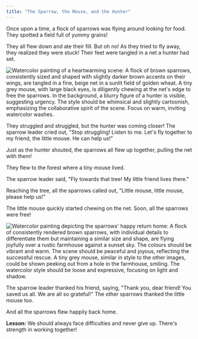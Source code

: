 ```yaml
---
title: "The Sparrow, the Mouse, and the Hunter"
---
```


Once upon a time, a flock of sparrows was flying around looking for food.  They spotted a field full of yummy grains!

They all flew down and ate their fill. But oh no! As they tried to fly away, they realized they were stuck! Their feet were tangled in a net a hunter had set.

![Watercolor painting of a heartwarming scene: A flock of brown sparrows, consistently sized and shaped with slightly darker brown accents on their wings, are tangled in a fine, beige net in a sunlit field of golden wheat.  A tiny grey mouse, with large black eyes, is diligently chewing at the net's edge to free the sparrows. In the background, a blurry figure of a hunter is visible, suggesting urgency. The style should be whimsical and slightly cartoonish, emphasizing the collaborative spirit of the scene.  Focus on warm, inviting watercolor washes.](/images/image_the-sparrow-the-mouse-and-the-hunter0.png)

They struggled and struggled, but the hunter was coming closer!  The sparrow leader cried out, "Stop struggling! Listen to me. Let's fly together to my friend, the little mouse. He can help us!"

Just as the hunter shouted, the sparrows all flew up together, pulling the net with them!

They flew to the forest where a tiny mouse lived.

The sparrow leader said, "Fly towards that tree! My little friend lives there."

Reaching the tree, all the sparrows called out, "Little mouse, little mouse, please help us!"

The little mouse quickly started chewing on the net.  Soon, all the sparrows were free!

![Watercolor painting depicting the sparrows' happy return home: A flock of consistently rendered brown sparrows, with individual details to differentiate them but maintaining a similar size and shape, are flying joyfully over a rustic farmhouse against a sunset sky.  The colours should be vibrant and warm.  The scene should be peaceful and joyous, reflecting the successful rescue.  A tiny grey mouse, similar in style to the other images, could be shown peeking out from a hole in the farmhouse, smiling. The watercolor style should be loose and expressive, focusing on light and shadow.](/images/image_the-sparrow-the-mouse-and-the-hunter2.png)

The sparrow leader thanked his friend, saying, "Thank you, dear friend! You saved us all.  We are all so grateful!" The other sparrows thanked the little mouse too.

And all the sparrows flew happily back home.

**Lesson:** We should always face difficulties and never give up. There's strength in working together!
